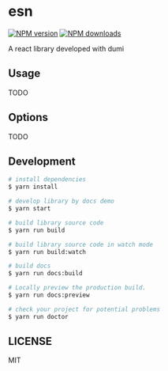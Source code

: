 # esn

[![NPM version](https://img.shields.io/npm/v/esn.svg?style=flat)](https://npmjs.org/package/esn)
[![NPM downloads](http://img.shields.io/npm/dm/esn.svg?style=flat)](https://npmjs.org/package/esn)

A react library developed with dumi

## Usage

TODO

## Options

TODO

## Development

```bash
# install dependencies
$ yarn install

# develop library by docs demo
$ yarn start

# build library source code
$ yarn run build

# build library source code in watch mode
$ yarn run build:watch

# build docs
$ yarn run docs:build

# Locally preview the production build.
$ yarn run docs:preview

# check your project for potential problems
$ yarn run doctor
```

## LICENSE

MIT
